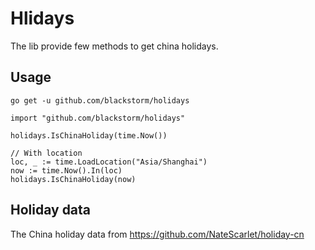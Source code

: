 # Hlidays

The lib provide few methods to get china holidays.

## Usage

```shell
go get -u github.com/blackstorm/holidays
```

```golang
import "github.com/blackstorm/holidays"

holidays.IsChinaHoliday(time.Now())

// With location
loc, _ := time.LoadLocation("Asia/Shanghai")
now := time.Now().In(loc)
holidays.IsChinaHoliday(now)
```

## Holiday data
The China holiday data from https://github.com/NateScarlet/holiday-cn
